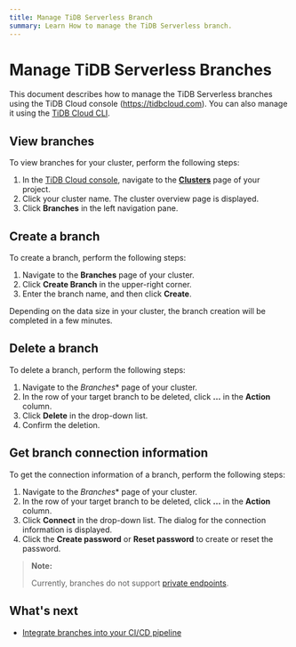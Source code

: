 ```yaml
---
title: Manage TiDB Serverless Branch
summary: Learn How to manage the TiDB Serverless branch.
---
```


# Manage TiDB Serverless Branches

This document describes how to manage the TiDB Serverless branches using the TiDB Cloud console (https://tidbcloud.com). You can also manage it using the [TiDB Cloud CLI](/tidb-cloud/cli-reference.md).

## View branches

To view branches for your cluster, perform the following steps:

1. In the [TiDB Cloud console](https://tidbcloud.com/), navigate to the [**Clusters**](https://tidbcloud.com/console/clusters) page of your project.
2. Click your cluster name. The cluster overview page is displayed.
3. Click **Branches** in the left navigation pane.

## Create a branch

To create a branch, perform the following steps:

1. Navigate to the **Branches** page of your cluster.
2. Click **Create Branch** in the upper-right corner.
3. Enter the branch name, and then click **Create**.

Depending on the data size in your cluster, the branch creation will be completed in a few minutes.

## Delete a branch

To delete a branch, perform the following steps:

1. Navigate to the *Branches** page of your cluster.
2. In the row of your target branch to be deleted, click **...** in the **Action** column.
3. Click **Delete** in the drop-down list.
4. Confirm the deletion.

## Get branch connection information

To get the connection information of a branch, perform the following steps:

1. Navigate to the *Branches** page of your cluster.
2. In the row of your target branch to be deleted, click **...** in the **Action** column.
3. Click **Connect** in the drop-down list. The dialog for the connection information is displayed.
4. Click the **Create password** or **Reset password** to create or reset the password.

> **Note:**
>
> Currently, branches do not support [private endpoints](/tidb-cloud/set-up-private-endpoint-connections-serverless.md).

## What's next

- [Integrate branches into your CI/CD pipeline](/tidb-cloud/branch-github-integration.md)
